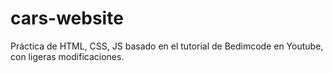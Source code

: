 # cars-website
Práctica de HTML, CSS, JS basado en el tutorial de Bedimcode en Youtube, con ligeras modificaciones.
